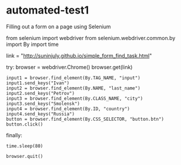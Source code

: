 # automated-test1
Filling out a form on a page using Selenium

from selenium import webdriver
from selenium.webdriver.common.by import By
import time

link = "http://suninjuly.github.io/simple_form_find_task.html"

try:
    browser = webdriver.Chrome()
    browser.get(link)

    input1 = browser.find_element(By.TAG_NAME, "input")
    input1.send_keys("Ivan")
    input2 = browser.find_element(By.NAME, "last_name")
    input2.send_keys("Petrov")
    input3 = browser.find_element(By.CLASS_NAME, "city")
    input3.send_keys("Smolensk")
    input4 = browser.find_element(By.ID, "country")
    input4.send_keys("Russia")
    button = browser.find_element(By.CSS_SELECTOR, "button.btn")
    button.click()

finally:

    time.sleep(80)

    browser.quit()

